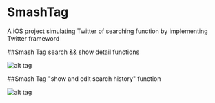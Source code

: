# SmashTag

A iOS project simulating Twitter of searching function by implementing Twitter frameword

##Smash Tag search && show detail functions

![alt tag](https://cloud.githubusercontent.com/assets/10392539/18221785/571ac202-7139-11e6-80a5-792ed929300c.gif)

##Smash Tag "show and edit search history" function

![alt tag](https://cloud.githubusercontent.com/assets/10392539/18221784/4dd22956-7139-11e6-8641-d1f518bf0b7c.gif)
